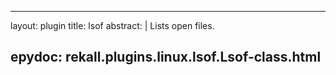 
---
layout: plugin
title: lsof
abstract: |
    Lists open files.

epydoc: rekall.plugins.linux.lsof.Lsof-class.html
---
